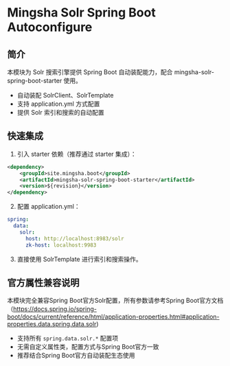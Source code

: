 # Mingsha Solr Spring Boot Autoconfigure

## 简介

本模块为 Solr 搜索引擎提供 Spring Boot 自动装配能力，配合 mingsha-solr-spring-boot-starter 使用。

- 自动装配 SolrClient、SolrTemplate
- 支持 application.yml 方式配置
- 提供 Solr 索引和搜索的自动配置

## 快速集成

1. 引入 starter 依赖（推荐通过 starter 集成）：

```xml
<dependency>
    <groupId>site.mingsha.boot</groupId>
    <artifactId>mingsha-solr-spring-boot-starter</artifactId>
    <version>${revision}</version>
</dependency>
```

2. 配置 application.yml：

```yaml
spring:
  data:
    solr:
      host: http://localhost:8983/solr
      zk-host: localhost:9983
```

3. 直接使用 SolrTemplate 进行索引和搜索操作。

## 官方属性兼容说明

本模块完全兼容Spring Boot官方Solr配置，所有参数请参考Spring Boot官方文档（https://docs.spring.io/spring-boot/docs/current/reference/html/application-properties.html#application-properties.data.spring.data.solr)

- 支持所有 `spring.data.solr.*` 配置项
- 无需自定义属性类，配置方式与Spring Boot官方一致
- 推荐结合Spring Boot官方自动装配生态使用

